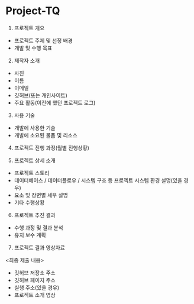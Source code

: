 # Project-TQ
1. 프로젝트 개요 
  - 프로젝트 주제 및 선정 배경
  - 개발 및 수행 목표
  
2. 제작자 소개
  - 사진
  - 이름
  - 이메일
  - 깃허브(또는 개인사이트)
  - 주요 활동(이전에 했던 프로젝트 로그)

3. 사용 기술
  - 개발에 사용한 기술
  - 개발에 소요된 물품 및 리소스

4. 프로젝트 진행 과정(월별 진행상황)

5. 프로젝트 상세 소개
  - 프로젝트 스토리
  - 데이터베이스 / 데이터플로우 / 시스템 구조 등 프로젝트 시스템 환경 설명(있을 경우)
  - 요소 및 장면별 세부 설명
  - 기타 수행상황

6. 프로젝트 추진 결과
  - 수행 과정 및 결과 분석
  - 유지 보수 계획

7. 프로젝트 결과 영상자료

<최종 제출 내용>
   - 깃허브 저장소 주소
   - 깃허브 페이지 주소
   - 실행 주소(있을 경우)
   - 프로젝트 소개 영상
